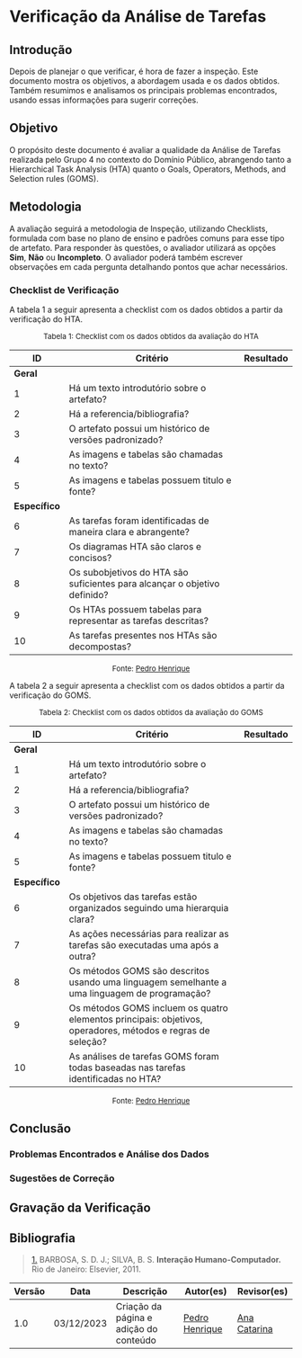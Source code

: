 # Verificação da Análise de Tarefas

## Introdução

Depois de planejar o que verificar, é hora de fazer a inspeção. Este documento mostra os objetivos, a abordagem usada e os dados obtidos. Também resumimos e analisamos os principais problemas encontrados, usando essas informações para sugerir correções.

## Objetivo

O propósito deste documento é avaliar a qualidade da Análise de Tarefas realizada pelo Grupo 4 no contexto do Domínio Público, abrangendo tanto a Hierarchical Task Analysis (HTA) quanto o Goals, Operators, Methods, and Selection rules (GOMS).

## Metodologia

A avaliação seguirá a metodologia de Inspeção, utilizando Checklists, formulada com base no plano de ensino e padrões comuns para esse tipo de artefato. Para responder às questões, o avaliador utilizará as opções **Sim**, **Não** ou **Incompleto**. O avaliador poderá também escrever observações em cada pergunta detalhando pontos que achar necessários. 

### Checklist de Verificação

A tabela 1 a seguir apresenta a checklist com os dados obtidos a partir da verificação do HTA. 

<center>
<font size="2"><p style="text-align: center">Tabela 1: Checklist com os dados obtidos da avaliação do HTA</p></font>

| ID  | Critério                                                                                                   | Resultado |
| --- | ---------------------------------------------------------------------------------------------------------- | --------- |
|**Geral**        |                                                                                                |           |
| 1   | Há um texto introdutório sobre o artefato?                                                                 |           |
| 2   | Há a referencia/bibliografia?                                                                              |           |
| 3   | O artefato possui um histórico de versões padronizado?                                                     |           |
| 4   | As imagens e tabelas são chamadas no texto?                                                                |           |
| 5   | As imagens e tabelas possuem titulo e fonte?                                                               |           |
|**Específico**  |                                                                                                 |           |
| 6   | As tarefas foram identificadas de maneira clara e abrangente?                                              |           |
| 7   | Os diagramas HTA são claros e concisos?                                                                    |           |
| 8   | Os subobjetivos do HTA são suficientes para alcançar o objetivo definido?                                  |           |
| 9   | Os HTAs possuem tabelas para representar as tarefas descritas?                                             |           |
| 10  | As tarefas presentes nos HTAs são decompostas?                                                             |           |

<font size="2"><p style="text-align: center">Fonte: [Pedro Henrique](https://github.com/pedro-hsf) </p></font>
</center>

A tabela 2 a seguir apresenta a checklist com os dados obtidos a partir da verificação do GOMS. 

<center>
<font size="2"><p style="text-align: center">Tabela 2: Checklist com os dados obtidos da avaliação do GOMS</p></font>

| ID  | Critério                                                                                                   | Resultado |
| --- | ---------------------------------------------------------------------------------------------------------- | --------- |
|**Geral**        |                                                                                                |           |
| 1   | Há um texto introdutório sobre o artefato?                                                                 |           |
| 2   | Há a referencia/bibliografia?                                                                              |           |
| 3   | O artefato possui um histórico de versões padronizado?                                                     |           |
| 4   | As imagens e tabelas são chamadas no texto?                                                                |           |
| 5   | As imagens e tabelas possuem titulo e fonte?                                                               |           |
|**Específico**  |                                                                                                 |           |
| 6   |Os objetivos das tarefas estão organizados seguindo uma hierarquia clara?                                                                                                                                                                       |           |
| 7   |As ações necessárias para realizar as tarefas são executadas uma após a outra?                                                                                                                                                                  |           |
| 8   | Os métodos GOMS são descritos usando uma linguagem semelhante a uma linguagem de programação?                                                                                                                                                  |           |
| 9   |   Os métodos GOMS incluem os quatro elementos principais: objetivos, operadores, métodos e regras de seleção?                                                                                                                                  |           |
| 10  |     As análises de tarefas GOMS foram todas baseadas nas tarefas identificadas no HTA?                                                                                                                                                         |           |

<font size="2"><p style="text-align: center">Fonte: [Pedro Henrique](https://github.com/pedro-hsf) </p></font>
</center>

## Conclusão

### Problemas Encontrados e Análise dos Dados

### Sugestões de Correção

## Gravação da Verificação

## Bibliografia

> <a id="REF1" href="#anchor_1">1.</a> BARBOSA, S. D. J.; SILVA, B. S. **Interação Humano-Computador.** Rio de Janeiro: Elsevier, 2011.

| Versão | Data       | Descrição              | Autor(es)                                        | Revisor(es)                                      |
| ------ | ---------- | ---------------------- | ------------------------------------------------ | ------------------------------------------------ |
| 1.0    | 03/12/2023 | Criação da página e adição do conteúdo     | [Pedro Henrique](https://github.com/pedro-hsf) | [Ana Catarina](https://github.com/an4catarina) |


